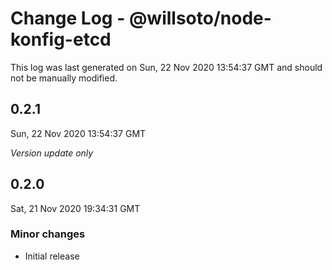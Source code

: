 # Change Log - @willsoto/node-konfig-etcd

This log was last generated on Sun, 22 Nov 2020 13:54:37 GMT and should not be manually modified.

## 0.2.1
Sun, 22 Nov 2020 13:54:37 GMT

_Version update only_

## 0.2.0
Sat, 21 Nov 2020 19:34:31 GMT

### Minor changes

- Initial release

